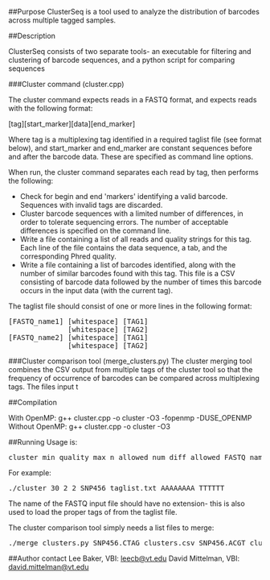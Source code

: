 ##Purpose
ClusterSeq is a tool used to analyze the distribution of barcodes across multiple tagged samples.

##Description

ClusterSeq consists of two separate tools- an executable for filtering and clustering of barcode sequences, and a python script for comparing sequences 

###Cluster command (cluster.cpp)

The cluster command expects reads in a FASTQ format, and expects reads with the following format:

[tag][start_marker][data][end_marker]

Where tag is a multiplexing tag identified in a required taglist file (see format below), and start_marker and end_marker are constant sequences before and after the barcode data. These are specified as command line options.

When run, the cluster command separates each read by tag, then performs the following:

* Check for begin and end 'markers' identifying a valid barcode. Sequences with invalid tags are discarded.
* Cluster barcode sequences with a limited number of differences, in order to tolerate sequencing errors. The number of acceptable differences is specified on the command line.
* Write a file containing a list of all reads and quality strings for this tag. Each line of the file contains the data sequence, a tab, and the corresponding Phred quality.
* Write a file containing a list of barcodes identified, along with the number of similar barcodes found with this tag. This file is a CSV consisting of barcode data followed by the number of times this barcode occurs in the input data (with the current tag).

The taglist file should consist of one or more lines in the following format:

<pre>
[FASTQ_name1] [whitespace] [TAG1]
              [whitespace] [TAG2]
[FASTQ_name2] [whitespace] [TAG1]
              [whitespace] [TAG2]
</pre>

###Cluster comparison tool (merge_clusters.py)
The cluster merging tool combines the CSV output from multiple tags of the cluster tool so that the frequency of occurrence of barcodes can be compared across multiplexing tags. The files input t

##Compilation

With OpenMP:
g++ cluster.cpp -o cluster -O3 -fopenmp -DUSE_OPENMP
Without OpenMP:
g++ cluster.cpp -o cluster -O3

##Running
Usage is:
<pre>
cluster min_quality max_n_allowed num_diff_allowed FASTQ_name_no_ext [tag_file_name] [start_marker] [end_marker]
</pre>
For example:
<pre>
./cluster 30 2 2 SNP456 taglist.txt AAAAAAAA TTTTTT
</pre>
The name of the FASTQ input file should have no extension- this is also used to load the proper tags of from the taglist file.

The cluster comparison tool simply needs a list files to merge:
<pre>
./merge_clusters.py SNP456.CTAG_clusters.csv SNP456.ACGT_clusters.csv
</pre>

##Author contact
Lee Baker, VBI: leecb@vt.edu
David Mittelman, VBI: david.mittelman@vt.edu


